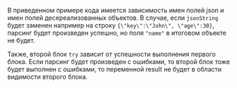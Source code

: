 В приведенном примере кода имеется зависимость имен полей json и имен полей десереализованных объектов. В случае, если `jsonString` будет заменен например на строку `{\"key\":\"John\", \"age\":30}`, парсинг будет произведен успешно, но поля `"name"` в итоговом объекте не будет. 

Также, второй блок `try` зависит от успешности выполнения первого блока. Если парсинг будет произведен с ошибками, то второй блок тоже будет выполнен с ошибками, то переменной result не будет в области видимости второго блока.  

